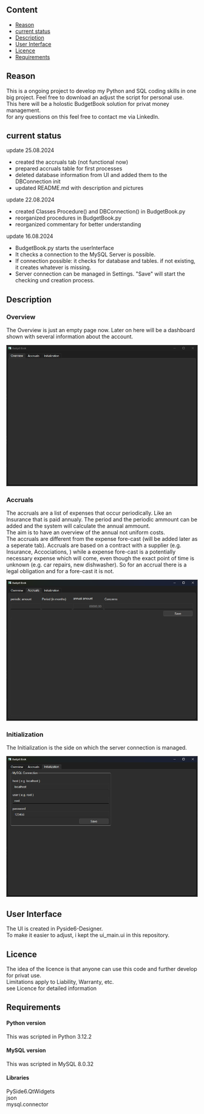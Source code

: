 ## Content
- [Reason](#reason)
- [current status](#current-status)
- [Description](#description)    
- [User Interface](#user-interface)
- [Licence](#licence)
- [Requirements](#requirements)

## Reason

This is a ongoing project to develop my Python and SQL coding skills in one big project. Feel free to download an adjust the script for personal use.  
This here will be a holostic BudgetBook solution for privat money management.  
for any questions on this feel free to contact me via LinkedIn.  

## current status

update 25.08.2024
 - created the accruals tab (not functional now)
 - prepared accruals table for first processes
 - deleted database information from UI and added them to the DBConnection init
 - updated README.md with description and pictures

update 22.08.2024  
 - created Classes Procedure() and DBConnection() in BudgetBook.py
 - reorganized procedures in BudgetBook.py 
 - reorganized commentary for better understanding

update 16.08.2024  
 - BudgetBook.py starts the userInterface  
 - It checks a connection to the MySQL Server is possible.  
 - If connection possible: it  checks for database and tables. if not existing, it creates whatever is missing.  
 - Server connection can be managed in Settings. "Save" will start the checking und creation process.   

## Description

### Overview

The Overview is just an empty page now. Later on here will be a dashboard shown with several information about the account.    
    
![](pictures/001_Overview.png)


### Accruals

The accruals are a list of expenses that occur periodically. Like an Insurance that is paid annualy. The period and the periodic ammount can be added and the system will calculate the annual ammount.    
The aim is to have an overview of the annual not uniform costs.    
The accruals are different from the expense fore-cast (will be added later as a seperate tab). Accruals are based on a contract with a supplier (e.g. Insurance, Accociations, ) while a expense fore-cast is a potentially necessary expense which will come, even though the exact point of time is unknown (e.g. car repairs, new dishwasher). So for an accrual there is a legal obligation and for a fore-cast it is not.    
    
![](pictures/002_Accruals.png)


### Initialization

The Initialization is the side on which the server connection is managed.    
    
![](pictures/003_Initialization.png)

## User Interface

The UI is created in Pyside6-Designer.  
To make it easier to adjust, i kept the ui_main.ui in this repository.  

## Licence

The idea of the licence is that anyone can use this code and further develop for privat use.  
Limitations apply to Liability, Warranty, etc.  
see Licence for detailed information  

## Requirements  

#### Python version

This was scripted in Python 3.12.2  

#### MySQL version

This was scripted in MySQL 8.0.32  

#### Libraries

PySide6.QtWidgets  
json  
mysql.connector  

